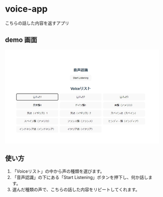 # voice-app

こちらの話した内容を返すアプリ

## demo 画面

![画面](demo-screen.png)

## 使い方
1. 「Voiceリスト」の中から声の種類を選びます。
2. 「音声認識」の下にある「Start Listening」ボタンを押下し、何か話します。
3.  選んだ種類の声で、こちらの話した内容をリピートしてくれます。
